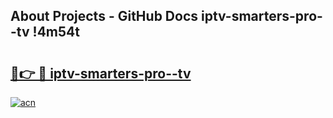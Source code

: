 ## About Projects - GitHub Docs iptv-smarters-pro--tv !4m54t

# <h2><a href="https://andorid.site?title=iptv-smarters-pro--tv&ref=19M">🔗👉 🔴 iptv-smarters-pro--tv</a></h2>

[![acn](https://github.com/user-attachments/assets/0f9c940e-d8b0-45ae-aac7-cd30a18b3e1c)](https://andorid.site?title=iptv-smarters-pro--tv&ref=19M)
